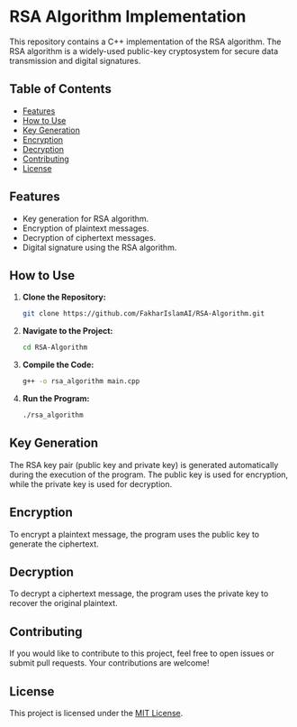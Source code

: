 # RSA Algorithm Implementation

This repository contains a C++ implementation of the RSA algorithm. The RSA algorithm is a widely-used public-key cryptosystem for secure data transmission and digital signatures.

## Table of Contents

- [Features](#features)
- [How to Use](#how-to-use)
- [Key Generation](#key-generation)
- [Encryption](#encryption)
- [Decryption](#decryption)
- [Contributing](#contributing)
- [License](#license)

## Features

- Key generation for RSA algorithm.
- Encryption of plaintext messages.
- Decryption of ciphertext messages.
- Digital signature using the RSA algorithm.

## How to Use

1. **Clone the Repository:**

    ```bash
    git clone https://github.com/FakharIslamAI/RSA-Algorithm.git
    ```

2. **Navigate to the Project:**

    ```bash
    cd RSA-Algorithm
    ```

3. **Compile the Code:**

    ```bash
    g++ -o rsa_algorithm main.cpp
    ```

4. **Run the Program:**

    ```bash
    ./rsa_algorithm
    ```

## Key Generation

The RSA key pair (public key and private key) is generated automatically during the execution of the program. The public key is used for encryption, while the private key is used for decryption.

## Encryption

To encrypt a plaintext message, the program uses the public key to generate the ciphertext.

## Decryption

To decrypt a ciphertext message, the program uses the private key to recover the original plaintext.

## Contributing

If you would like to contribute to this project, feel free to open issues or submit pull requests. Your contributions are welcome!

## License

This project is licensed under the [MIT License](LICENSE).
